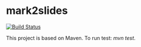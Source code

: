# mark2slides

[![Build Status](https://travis-ci.org/nicopaez/mark2slides.svg?branch=master)](https://travis-ci.org/nicopaez/mark2slides)

This project is based on Maven.
To run test: _mvn test_.